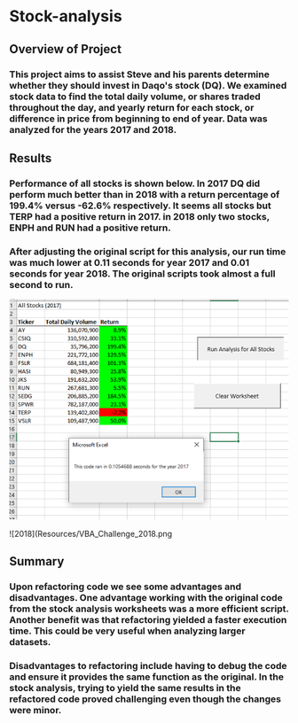 # Stock-analysis

## Overview of Project

### This project aims to assist Steve and his parents determine whether they should invest in Daqo's stock (DQ). We examined stock data to find the total daily volume, or shares traded throughout the day, and yearly return for each stock, or difference in price from beginning to end of year. Data was analyzed for the years 2017 and 2018.

## Results

### Performance of all stocks is shown below. In 2017 DQ did perform much better than in 2018 with a return percentage of 199.4% versus -62.6% respectively. It seems all stocks but TERP had a positive return in 2017. in 2018 only two stocks, ENPH and RUN had a positive return.

### After adjusting the original script for this analysis, our run time was much lower at 0.11 seconds for year 2017 and 0.01 seconds for year 2018. The original scripts took almost a full second to run.

![2017](Resources/VBA_Challenge_2017.png)

![2018](Resources/VBA_Challenge_2018.png

## Summary

### Upon refactoring code we see some advantages and disadvantages. One advantage working with the original code from the stock analysis worksheets was a more efficient script. Another benefit was that refactoring yielded a faster execution time. This could be very useful when analyzing larger datasets. 

### Disadvantages to refactoring include having to debug the code and ensure it provides the same function as the original. In the stock analysis, trying to yield the same results in the refactored code proved challenging even though the changes were minor.

